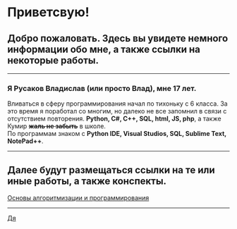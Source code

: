 # Приветсвую! 
## Добро пожаловать. Здесь вы увидете немного информации обо мне,  а также ссылки на некоторые работы.
------
### Я Русаков Владислав **(или просто Влад)**, мне 17 лет. 
Вливаться в сферу программирования начал по тихоньку с 6 класса.
За это время я поработал со многим,  но далеко не все запомнил в связи с отсутствием повторения. 
**Python, C#, C++, SQL, html, JS, php**, а также Кумир **~~жаль не забыть~~** в школе.     
По программам знаком с **Python IDE,  Visual Studios,  SQL,  Sublime Text,  NotePad++**.
______
## Далее будут размещаться ссылки на те или иные работы,  а также конспекты. 

[Основы алгоритмизации и программирования](https://docs.google.com/document/d/1HGdkMKFaQ2ejT16IB157fnc4C7FYC_46sotEEaLZIi0/edit?usp=drivesdk)
_____
[Дя](https://i.pinimg.com/originals/b8/3e/53/b83e535aaf4d72eebec106944bb06094.png)
